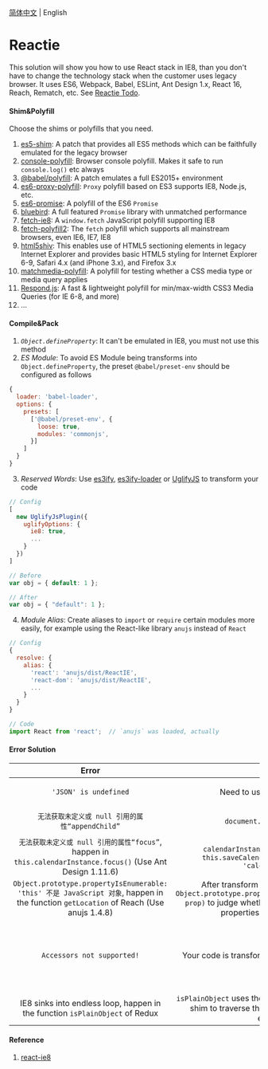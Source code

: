 [简体中文](README.zh-CN.md) | English

# Reactie
This solution will show you how to use React stack in IE8, than you don't have to change the technology stack when the customer uses legacy browser. It uses ES6, Webpack, Babel, ESLint, Ant Design 1.x, React 16, Reach, Rematch, etc. See <a href="https://ambit-tsai.github.io/reactie/" target="_blank">Reactie Todo</a>.


#### Shim&Polyfill
Choose the shims or polyfills that you need.
1. <a href="https://github.com/es-shims/es5-shim/" target="_blank">es5-shim</a>: A patch that provides all ES5 methods which can be faithfully emulated for the legacy browser
1. <a href="https://github.com/paulmillr/console-polyfill/" target="_blank">console-polyfill</a>: Browser console polyfill. Makes it safe to run `console.log()` etc always
1. <a href="https://babeljs.io/docs/en/babel-polyfill/" target="_blank">@babel/polyfill</a>: A patch emulates a full ES2015+ environment
1. <a href="https://github.com/ambit-tsai/es6-proxy-polyfill/" target="_blank">es6-proxy-polyfill</a>: `Proxy` polyfill based on ES3 supports IE8, Node.js, etc.
1. <a href="https://github.com/stefanpenner/es6-promise/" target="_blank">es6-promise</a>: A polyfill of the ES6 `Promise`
1. <a href="https://github.com/petkaantonov/bluebird/" target="_blank">bluebird</a>: A full featured `Promise` library with unmatched performance
1. <a href="https://github.com/camsong/fetch-ie8/" target="_blank">fetch-ie8</a>: A `window.fetch` JavaScript polyfill supporting IE8
1. <a href="https://github.com/RubyLouvre/fetch-polyfill/" target="_blank">fetch-polyfill2</a>: The `fetch` polyfill which supports all mainstream browsers, even IE6, IE7, IE8
1. <a href="https://github.com/aFarkas/html5shiv/" target="_blank">html5shiv</a>: This enables use of HTML5 sectioning elements in legacy Internet Explorer and provides basic HTML5 styling for Internet Explorer 6-9, Safari 4.x (and iPhone 3.x), and Firefox 3.x
1. <a href="https://github.com/paulirish/matchMedia.js/" target="_blank">matchmedia-polyfill</a>: A polyfill for testing whether a CSS media type or media query applies
1. <a href="https://github.com/scottjehl/Respond/" target="_blank">Respond.js</a>: A fast & lightweight polyfill for min/max-width CSS3 Media Queries (for IE 6-8, and more)
1. ...


#### Compile&Pack
1. *`Object.defineProperty`*: It can't be emulated in IE8, you must not use this method
2. *ES Module*: To avoid ES Module being transforms into `Object.defineProperty`, the preset `@babel/preset-env` should be configured as follows
```javascript
{
  loader: 'babel-loader',
  options: {
    presets: [
      ['@babel/preset-env', {
        loose: true,
        modules: 'commonjs',
      }]
    ]
  }
}
```
3. *Reserved Words*: Use  <a href="https://github.com/sophiebits/es3ify/" target="_blank">es3ify</a>, <a href="https://github.com/sorrycc/es3ify-loader/" target="_blank">es3ify-loader</a> or <a href="https://github.com/mishoo/UglifyJS2/" target="_blank">UglifyJS</a> to transform your code
```javascript
// Config
[
  new UglifyJsPlugin({
    uglifyOptions: {
      ie8: true,
      ...
    }
  })
]

// Before
var obj = { default: 1 };

// After
var obj = { "default": 1 };
```
4. *Module Alias*: Create aliases to `import` or `require` certain modules more easily, for example using the React-like library `anujs` instead of `React`
```javascript
// Config
{
  resolve: {
    alias: {
      'react': 'anujs/dist/ReactIE',
      'react-dom': 'anujs/dist/ReactIE',
      ...
    }
  }
}

// Code
import React from 'react';  // `anujs` was loaded, actually
```


#### Error Solution
|Error|Reason|Resolve|
|:-:|:-:|:-:|
|`'JSON' is undefined`|Need to use IE8 Standards Mode|Add `<!DOCTYPE html>` and `<meta http-equiv="X-UA-Compatible" content="IE=EDGE"/>`|
|`无法获取未定义或 null 引用的属性“appendChild”`|`document.head` isn't exist in IE8|Add `document.head = document.getElementsByTagName('head')[0]`|
|`无法获取未定义或 null 引用的属性“focus”`, happen in `this.calendarInstance.focus()` (Use Ant Design 1.11.6)|`calendarInstance` is undefined, caused by `this.saveCalendarRef = refFn.bind(this, 'calendarInstance')`|Use `this.saveCalendarRef = refFn.bind(this, 'calendarInstance', this)`|
|`Object.prototype.propertyIsEnumerable: 'this' 不是 JavaScript 对象`, happen in the function `getLocation` of Reach (Use anujs 1.4.8)|After transform by Babel, `getLocation` uses `Object.prototype.propertyIsEnumerable.call(location, prop)` to judge whether `window.location` has certain properties, it doesn't work in IE8|See anujs issue <a href="https://github.com/RubyLouvre/anu/pull/344/" target="_blank">#344</a>|
|`Accessors not supported!`|Your code is transformed into `Object.defineProperty`|Find it, and change it.<br/>For example, Redux uses a library `symbol-observable` that was transformed into `Object.defineProperty`, so I have rewritten it, see <a href="patchs/symbol-observable.js" target="_blank">patchs/symbol-observable.js</a>|
|IE8 sinks into endless loop, happen in the function `isPlainObject` of Redux|`isPlainObject` uses the function `getPrototypeOf` of es5-shim to traverse the prototype chain, that causes endless loop|See es5-shim issue <a href="https://github.com/es-shims/es5-shim/pull/458/" target="_blank">#458</a>|


#### Reference
1. <a href="https://github.com/xcatliu/react-ie8/" target="_blank">react-ie8</a>
